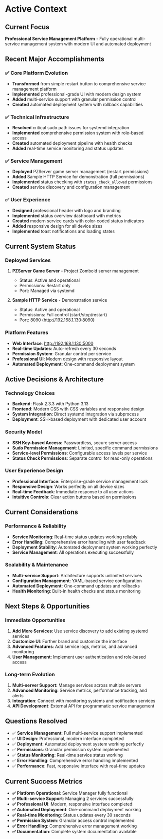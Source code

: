 # Active Context

## Current Focus
**Professional Service Management Platform** - Fully operational multi-service management system with modern UI and automated deployment

## Recent Major Accomplishments

### ✅ **Core Platform Evolution**
- **Transformed** from simple restart button to comprehensive service management platform
- **Implemented** professional-grade UI with modern design system
- **Added** multi-service support with granular permission control
- **Created** automated deployment system with rollback capabilities

### ✅ **Technical Infrastructure**
- **Resolved** critical sudo path issues for systemd integration
- **Implemented** comprehensive permission system with role-based access
- **Created** automated deployment pipeline with health checks
- **Added** real-time service monitoring and status updates

### ✅ **Service Management**
- **Deployed** PZServer game server management (restart permissions)
- **Added** Sample HTTP Service for demonstration (full permissions)
- **Implemented** status checking with `status_check_allowed` permissions
- **Created** service discovery and configuration management

### ✅ **User Experience**
- **Designed** professional header with logo and branding
- **Implemented** status overview dashboard with metrics
- **Created** modern service cards with color-coded status indicators
- **Added** responsive design for all device sizes
- **Implemented** toast notifications and loading states

## Current System Status

### **Deployed Services**
1. **PZServer Game Server** - Project Zomboid server management
   - Status: Active and operational
   - Permissions: Restart only
   - Port: Managed via systemd

2. **Sample HTTP Service** - Demonstration service
   - Status: Active and operational  
   - Permissions: Full control (start/stop/restart)
   - Port: 8090 (http://192.168.1.130:8090)

### **Platform Features**
- **Web Interface**: http://192.168.1.130:5000
- **Real-time Updates**: Auto-refresh every 30 seconds
- **Permission System**: Granular control per service
- **Professional UI**: Modern design with responsive layout
- **Automated Deployment**: One-command deployment system

## Active Decisions & Architecture

### **Technology Choices**
- **Backend**: Flask 2.3.3 with Python 3.13
- **Frontend**: Modern CSS with CSS variables and responsive design
- **System Integration**: Direct systemd integration via subprocess
- **Deployment**: SSH-based deployment with dedicated user account

### **Security Model**
- **SSH Key-based Access**: Passwordless, secure server access
- **Sudo Permission Management**: Limited, specific command permissions
- **Service-level Permissions**: Configurable access levels per service
- **Status Check Permissions**: Separate control for read-only operations

### **User Experience Design**
- **Professional Interface**: Enterprise-grade service management look
- **Responsive Design**: Works perfectly on all device sizes
- **Real-time Feedback**: Immediate response to all user actions
- **Intuitive Controls**: Clear action buttons based on permissions

## Current Considerations

### **Performance & Reliability**
- **Service Monitoring**: Real-time status updates working reliably
- **Error Handling**: Comprehensive error handling with user feedback
- **Deployment Stability**: Automated deployment system working perfectly
- **Service Management**: All operations executing successfully

### **Scalability & Maintenance**
- **Multi-service Support**: Architecture supports unlimited services
- **Configuration Management**: YAML-based service configuration
- **Automated Deployment**: One-command updates and rollbacks
- **Health Monitoring**: Built-in health checks and status monitoring

## Next Steps & Opportunities

### **Immediate Opportunities**
1. **Add More Services**: Use service discovery to add existing systemd services
2. **Customize UI**: Further brand and customize the interface
3. **Advanced Features**: Add service logs, metrics, and advanced monitoring
4. **User Management**: Implement user authentication and role-based access

### **Long-term Evolution**
1. **Multi-server Support**: Manage services across multiple servers
2. **Advanced Monitoring**: Service metrics, performance tracking, and alerts
3. **Integration**: Connect with monitoring systems and notification services
4. **API Development**: External API for programmatic service management

## Questions Resolved

- ✅ **Service Management**: Full multi-service support implemented
- ✅ **UI Design**: Professional, modern interface completed
- ✅ **Deployment**: Automated deployment system working perfectly
- ✅ **Permissions**: Granular permission system implemented
- ✅ **Status Monitoring**: Real-time service status working
- ✅ **Error Handling**: Comprehensive error handling implemented
- ✅ **Performance**: Fast, responsive interface with real-time updates

## Current Success Metrics

- **✅ Platform Operational**: Service Manager fully functional
- **✅ Multi-service Support**: Managing 2 services successfully
- **✅ Professional UI**: Modern, responsive interface completed
- **✅ Automated Deployment**: One-command deployment working
- **✅ Real-time Monitoring**: Status updates every 30 seconds
- **✅ Permission System**: Granular access control implemented
- **✅ Error Handling**: Comprehensive error management working
- **✅ Documentation**: Complete system documentation available
